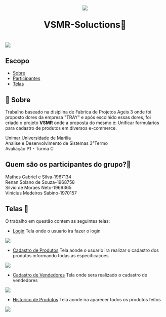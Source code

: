 <h1 align="center">
  <img src="https://ik.imagekit.io/xzbgqtgqb/logo.png?updatedAt=1712018654300"/>
  <p>VSMR-Soluctions🐒</p>

</h1>

<h1>
  <img src="https://ik.imagekit.io/xzbgqtgqb/WhatsApp%20Image%202024-04-01%20at%2021.40.02%20(1).jpeg?updatedAt=1712018465179"/>
</h1>

## Escopo
- [Sobre](#-Sobre)
- [Participantes](#-Quemsãoosparticipantesdogrupo?)
- [Telas](#-Telas)

## 📖 Sobre

Trabalho baseado na disiplina de Fabrica de Projetos Ageis 3 onde foi proposto dores da empresa "TRAY" e após escolhido essas dores,
foi criado o projeto **VSMR** onde a proposta do mesmo é: Unificar formularios para cadastro de produtos em diversos e-commerce.

Unimar Universidade de Marília  
Analise e Desenvolvimento de Sistemas 3°Termo  
Avaliação P1 - Turma C

## Quem são os participantes do grupo?🙋

Mathes Gabriel e Silva-1967134  
Renan Solano de Souza-1968758  
Silvio de Moraes Neto-1969365    
Vinicius Medeiros Sabino-1970157

## Telas 📱
O trabalho em questão contem as seguintes telas:

- [Login]()
  Tela onde o usuario ira fazer o login
<img src="https://ik.imagekit.io/xzbgqtgqb/WhatsApp%20Image%202024-04-01%20at%2021.40.01.jpeg?updatedAt=1712018465330"/>

- [Cadastro de Produtos]()
  Tela aonde o usuario ira realizar o cadastro dos produtos informando todas as especificaçoes
<img src="https://ik.imagekit.io/xzbgqtgqb/WhatsApp%20Image%202024-04-01%20at%2021.40.01%20(1).jpeg?updatedAt=1712018465060"/>

- [Cadastro de Vendedores]()
  Tela onde sera realizado o cadastro de vendedores
<img src="https://ik.imagekit.io/xzbgqtgqb/WhatsApp%20Image%202024-04-01%20at%2021.40.02.jpeg?updatedAt=1712018465228"/>

- [Historico de Produtos]()
  Tela aonde ira aparecer todos os produtos feitos
<img src="https://ik.imagekit.io/xzbgqtgqb/WhatsApp%20Image%202024-04-01%20at%2021.40.02%20(2).jpeg?updatedAt=1712018465108"/>
